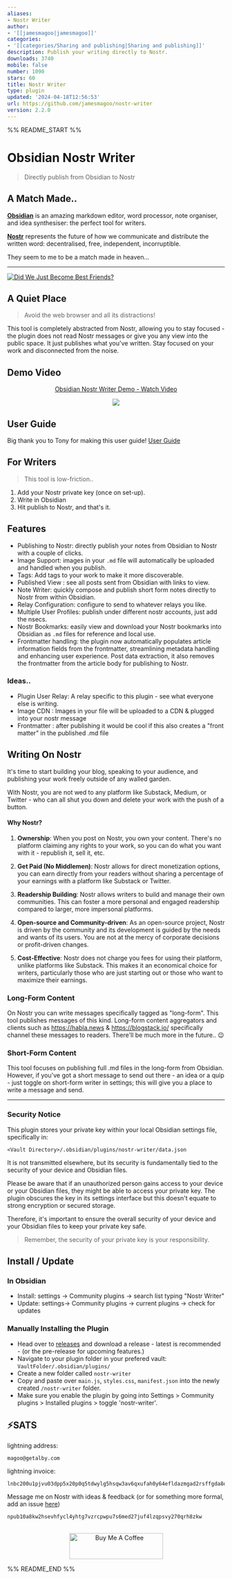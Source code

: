 ```yaml
---
aliases:
- Nostr Writer
author:
- '[[jamesmagoo|jamesmagoo]]'
categories:
- '[[categories/Sharing and publishing|Sharing and publishing]]'
description: Publish your writing directly to Nostr.
downloads: 3740
mobile: false
number: 1090
stars: 60
title: Nostr Writer
type: plugin
updated: '2024-04-18T12:56:53'
url: https://github.com/jamesmagoo/nostr-writer
version: 2.2.0
---
```


%% README_START %%

# Obsidian Nostr Writer
> Directly publish from Obsidian to Nostr 

## A Match Made..
[**Obsidian**](https://obsidian.md/) is an amazing markdown editor, word processor, note organiser, and idea synthesiser: the perfect tool for writers. 

[**Nostr**](https://nostr.com/) represents the future of how we communicate and distribute the written word: decentralised, free, independent, incorruptible. 

They seem to me to be a match made in heaven...
***
[![Did We Just Become Best Friends?](https://raw.githubusercontent.com/jamesmagoo/nostr-writer/HEAD/docs/stepbros.png)](https://www.youtube.com/watch?v=3-ZUDtaGf3I)

## A Quiet Place
> Avoid the web browser and all its distractions!

This tool is completely abstracted from Nostr, allowing you to stay focused - the plugin does not read Nostr messages or give you any view into the public space. It just publishes what you've written. Stay focused on your work and disconnected from the noise. 

## Demo Video
<div align="center">
    <a href="https://www.loom.com/share/d1456e7335c049e19194df5bcba669a0">
      <p>Obsidian Nostr Writer Demo - Watch Video</p>
    </a>
    <a href="https://www.loom.com/share/d1456e7335c049e19194df5bcba669a0">
      <img style="max-width:300px;" src="https://cdn.loom.com/sessions/thumbnails/d1456e7335c049e19194df5bcba669a0-with-play.gif">
    </a>
  </div>

## User Guide
Big thank you to Tony for making this user guide! 
[User Guide](https://habla.news/tony/87412fcb)

## For Writers
> This tool is low-friction..
1. Add your Nostr private key (once on set-up).
2. Write in Obsidian
3. Hit publish to Nostr, and that's it. 

## Features
- Publishing to Nostr: directly publish your notes from Obsidian to Nostr with a couple of clicks.
- Image Support: images in your `.md` file will automatically be uploaded and handled when you publish.
- Tags: Add tags to your work to make it more discoverable. 
- Published View : see all posts sent from Obsidian with links to view.
- Note Writer: quickly compose and publish short form notes directly to Nostr from within Obsidian.
- Relay Configuration: configure to send to whatever relays you like.
- Multiple User Profiles: publish under different nostr accounts, just add the nsecs. 
- Nostr Bookmarks: easily view and download your Nostr bookmarks into Obsidian as `.md` files for reference and local use.
- Frontmatter handling: the plugin now automatically populates article information fields from the frontmatter, streamlining metadata handling and enhancing user experience. Post data extraction, it also removes the frontmatter from the article body for publishing to Nostr.

### Ideas..
- Plugin User Relay: A relay specific to this plugin - see what everyone else is writing.
- Image CDN : Images in your file will be uploaded to a CDN & plugged into your nostr message
- Frontmatter : after publishing it would be cool if this also creates a "front matter" in the published .md file

## Writing On Nostr
It's time to start building your blog, speaking to your audience, and publishing your work freely outside of any walled garden. 

With Nostr, you are not wed to any platform like Substack, Medium, or Twitter - who can all shut you down and delete your work with the push of a button.

#### Why Nostr?
1. **Ownership**: When you post on Nostr, you own your content. There's no platform claiming any rights to your work, so you can do what you want with it - republish it, sell it, etc.

2. **Get Paid (No Middlemen)**: Nostr allows for direct monetization options, you can earn directly from your readers without sharing a percentage of your earnings with a platform like Substack or Twitter.

3. **Readership Building**: Nostr allows writers to build and manage their own communities. This can foster a more personal and engaged readership compared to larger, more impersonal platforms.

4. **Open-source and Community-driven**: As an open-source project, Nostr is driven by the community and its development is guided by the needs and wants of its users. You are not at the mercy of corporate decisions or profit-driven changes.

5. **Cost-Effective**: Nostr does not charge you fees for using their platform, unlike platforms like Substack. This makes it an economical choice for writers, particularly those who are just starting out or those who want to maximize their earnings.

### Long-Form Content
On Nostr you can write messages specifically tagged as "long-form". This tool publishes messages of this kind. Long-form content aggregators and clients such as https://habla.news & https://blogstack.io/ specifically channel these messages to readers. There'll be much more in the future.. 😉
### Short-Form Content
This tool focuses on publishing full .md files in the long-form from Obsidian. However, if you've got a short message to send out there - an idea or a quip - just toggle on short-form writer in settings; this will give you a place to write a message and send.
***
### Security Notice
This plugin stores your private key within your local Obsidian settings file, specifically in:
```
<Vault Directory>/.obsidian/plugins/nostr-writer/data.json
```

It is not transmitted elsewhere, but its security is fundamentally tied to the security of your device and Obsidian files.

Please be aware that if an unauthorized person gains access to your device or your Obsidian files, they might be able to access your private key. The plugin obscures the key in its settings interface but this doesn't equate to strong encryption or secured storage.

Therefore, it's important to ensure the overall security of your device and your Obsidian files to keep your private key safe. 

> Remember, the security of your private key is your responsibility.

## Install / Update
### In Obsidian
- Install: settings -> Community plugins -> search list typing "Nostr Writer"
- Update: settings-> Community plugins -> current plugins -> check for updates
### Manually Installing the Plugin
-   Head over to [releases](https://github.com/jamesmagoo/nostr-writer/releases) and download a release - latest is recommended - (or the pre-release for upcoming features.)
-   Navigate to your plugin folder in your prefered vault: `VaultFolder/.obsidian/plugins/`
-   Create a new folder called `nostr-writer`
-   Copy and paste over `main.js`, `styles.css`, `manifest.json` into the newly created `/nostr-writer` folder.
-   Make sure you enable the plugin by going into Settings > Community plugins > Installed plugins > toggle 'nostr-writer'.

## ⚡️SATS
lightning address: 
```
magoo@getalby.com
```

lightning invoice: 
```
lnbc200u1pjvu03dpp5x20p0q5tdwylg5hsqw3av6qxufah0y64efldazmgad2rsffgda8qdpdfehhxarjypthy6t5v4ezqnmzwd5kg6tpdcs9qmr4va5kucqzzsxqyz5vqsp5w55p4tzawyfz5fasflmsvdfnnappd6hqnw9p7y2p0nl974f0mtkq9qyyssqq6gvpnvvuftqsdqyxzn9wrre3qfkpefzz6kqwssa3pz8l9mzczyq4u7qdc09jpatw9ekln9gh47vxrvx6zg6vlsqw7pq4a7kvj4ku4qpdrflwj
```
Message me on Nostr with ideas & feedback (or for something more formal, add an issue [here](https://github.com/jamesmagoo/nostr-writer/issues))
```
npub10a8kw2hsevhfycl4yhtg7vzrcpwpu7s6med27juf4lzqpsvy270qrh8zkw
```
</br>
<div align="center">
<a href="https://www.buymeacoffee.com/jamesmagoo" target="_blank"><img src="https://cdn.buymeacoffee.com/buttons/v2/default-yellow.png" alt="Buy Me A Coffee" style="height: 60px !important;width: 217px !important;" ></a>


<!-- <a id="usdButton" class="button suggested-action green" href="https://getalby.com/p/winterpaper90109" target="_blank"><i class="fas fa-dollar-sign" aria-hidden="true"></i>Buy Me a <span id="thing">Pizza</span></a> -->

</div>



%% README_END %%